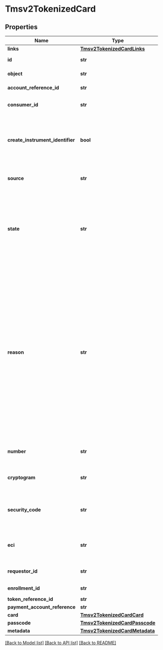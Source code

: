 # Tmsv2TokenizedCard

## Properties
Name | Type | Description | Notes
------------ | ------------- | ------------- | -------------
**links** | [**Tmsv2TokenizedCardLinks**](Tmsv2TokenizedCardLinks.md) |  | [optional] 
**id** | **str** | The Id of the Tokenized Card.  | [optional] 
**object** | **str** | The type. Possible Values: - tokenizedCard  | [optional] 
**account_reference_id** | **str** | An identifier provided by the issuer for the account.  | [optional] 
**consumer_id** | **str** | Identifier of the consumer within the wallet. Maximum 24 characters for VTS. | [optional] 
**create_instrument_identifier** | **bool** | Specifies whether the InstrumentId should be created (true) or not (false). Possible Values: - &#x60;true&#x60;: The InstrumentId should be created. - &#x60;false&#x60;: The InstrumentId should be created.  | [optional] 
**source** | **str** | Source of the payment instrument. Possible Values: - ONFILE - TOKEN - ISSUER  | [optional] 
**state** | **str** | State of the network token or network token provision. Possible Values:   ACTIVE : Network token is active.   SUSPENDED : Network token is suspended. This state can change back to ACTIVE.   DELETED : This is a final state for a network token instance.   UNPROVISIONED : A previous network token.  | [optional] 
**reason** | **str** | Issuers state for the network token Possible Values: - INVALID_REQUEST : The network token provision request contained invalid data. - CARD_VERIFICATION_FAILED : The network token provision request contained data that could not be verified. - CARD_NOT_ELIGIBLE : Card can currently not be used with issuer for tokenization. - CARD_NOT_ALLOWED : Card can currently not be used with card association for tokenization. - DECLINED : Card can currently not be used with issuer for tokenization. - SERVICE_UNAVAILABLE : The network token service was unavailable or timed out. - SYSTEM_ERROR : An unexpected error occurred with network token service, check configuration.  | [optional] 
**number** | **str** | The token requestor&#39;s network token for the provided PAN and consumer Id, if available.  | [optional] 
**cryptogram** | **str** | Value generated by the card association to be used alongside the network token for processing a payment.  | [optional] 
**security_code** | **str** | 4-digit number generated by the card association to be used alogside the network token for processing a payment. Only supported for Amex and SCOF.  | [optional] 
**eci** | **str** | Raw Electronic Commerce Indicator provided by the card association with the result of the cardholder authentication.  | [optional] 
**requestor_id** | **str** | 11-digit identifier that uniquely identifies the Token Requestor.  | [optional] 
**enrollment_id** | **str** | Unique id to identify this PAN/ enrollment.  | [optional] 
**token_reference_id** | **str** | Unique ID for netwrok token.  | [optional] 
**payment_account_reference** | **str** | Payment account reference.  | [optional] 
**card** | [**Tmsv2TokenizedCardCard**](Tmsv2TokenizedCardCard.md) |  | [optional] 
**passcode** | [**Tmsv2TokenizedCardPasscode**](Tmsv2TokenizedCardPasscode.md) |  | [optional] 
**metadata** | [**Tmsv2TokenizedCardMetadata**](Tmsv2TokenizedCardMetadata.md) |  | [optional] 

[[Back to Model list]](../README.md#documentation-for-models) [[Back to API list]](../README.md#documentation-for-api-endpoints) [[Back to README]](../README.md)


